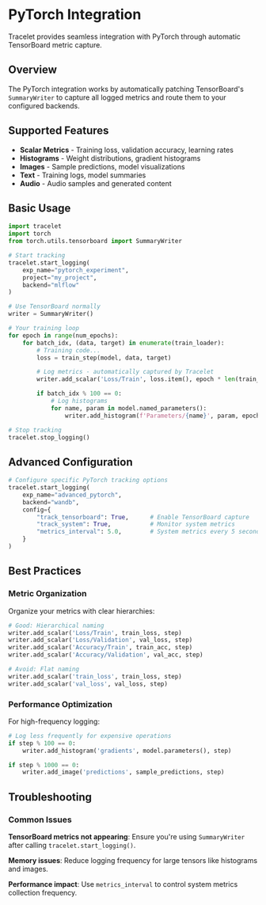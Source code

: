# PyTorch Integration

Tracelet provides seamless integration with PyTorch through automatic TensorBoard metric capture.

## Overview

The PyTorch integration works by automatically patching TensorBoard's `SummaryWriter` to capture all logged metrics and route them to your configured backends.

## Supported Features

- **Scalar Metrics** - Training loss, validation accuracy, learning rates
- **Histograms** - Weight distributions, gradient histograms
- **Images** - Sample predictions, model visualizations
- **Text** - Training logs, model summaries
- **Audio** - Audio samples and generated content

## Basic Usage

```python
import tracelet
import torch
from torch.utils.tensorboard import SummaryWriter

# Start tracking
tracelet.start_logging(
    exp_name="pytorch_experiment",
    project="my_project",
    backend="mlflow"
)

# Use TensorBoard normally
writer = SummaryWriter()

# Your training loop
for epoch in range(num_epochs):
    for batch_idx, (data, target) in enumerate(train_loader):
        # Training code...
        loss = train_step(model, data, target)

        # Log metrics - automatically captured by Tracelet
        writer.add_scalar('Loss/Train', loss.item(), epoch * len(train_loader) + batch_idx)

        if batch_idx % 100 == 0:
            # Log histograms
            for name, param in model.named_parameters():
                writer.add_histogram(f'Parameters/{name}', param, epoch)

# Stop tracking
tracelet.stop_logging()
```

## Advanced Configuration

```python
# Configure specific PyTorch tracking options
tracelet.start_logging(
    exp_name="advanced_pytorch",
    backend="wandb",
    config={
        "track_tensorboard": True,      # Enable TensorBoard capture
        "track_system": True,           # Monitor system metrics
        "metrics_interval": 5.0,        # System metrics every 5 seconds
    }
)
```

## Best Practices

### Metric Organization

Organize your metrics with clear hierarchies:

```python
# Good: Hierarchical naming
writer.add_scalar('Loss/Train', train_loss, step)
writer.add_scalar('Loss/Validation', val_loss, step)
writer.add_scalar('Accuracy/Train', train_acc, step)
writer.add_scalar('Accuracy/Validation', val_acc, step)

# Avoid: Flat naming
writer.add_scalar('train_loss', train_loss, step)
writer.add_scalar('val_loss', val_loss, step)
```

### Performance Optimization

For high-frequency logging:

```python
# Log less frequently for expensive operations
if step % 100 == 0:
    writer.add_histogram('gradients', model.parameters(), step)

if step % 1000 == 0:
    writer.add_image('predictions', sample_predictions, step)
```

## Troubleshooting

### Common Issues

**TensorBoard metrics not appearing**: Ensure you're using `SummaryWriter` after calling `tracelet.start_logging()`.

**Memory issues**: Reduce logging frequency for large tensors like histograms and images.

**Performance impact**: Use `metrics_interval` to control system metrics collection frequency.
